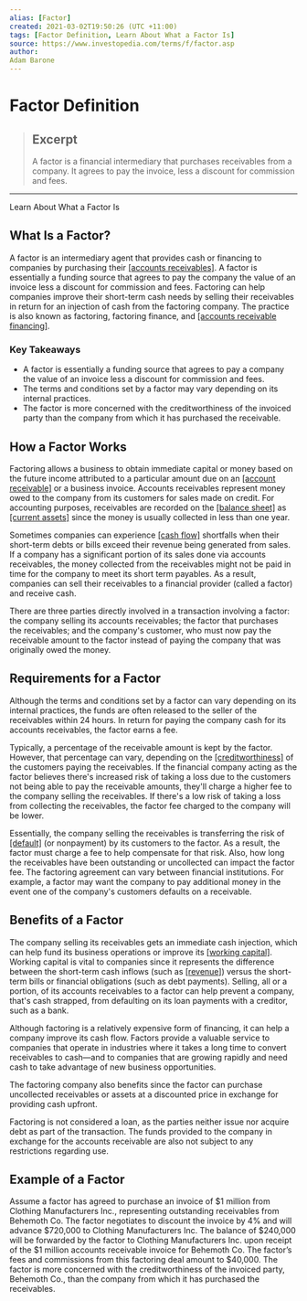 ```yaml
---
alias: [Factor]
created: 2021-03-02T19:50:26 (UTC +11:00)
tags: [Factor Definition, Learn About What a Factor Is]
source: https://www.investopedia.com/terms/f/factor.asp
author: 
Adam Barone
---
```


# Factor Definition

> ## Excerpt
> A factor is a financial intermediary that purchases receivables from a company. It agrees to pay the invoice, less a discount for commission and fees.

---

Learn About What a Factor Is
## What Is a Factor?

A factor is an intermediary agent that provides cash or financing to companies by purchasing their [[accounts receivables]](https://www.investopedia.com/terms/a/accountsreceivable.asp). A factor is essentially a funding source that agrees to pay the company the value of an invoice less a discount for commission and fees. Factoring can help companies improve their short-term cash needs by selling their receivables in return for an injection of cash from the factoring company. The practice is also known as factoring, factoring finance, and [[accounts receivable financing]](https://www.investopedia.com/terms/a/accountsreceivablefinancing.asp).

### Key Takeaways

-   A factor is essentially a funding source that agrees to pay a company the value of an invoice less a discount for commission and fees.
-   The terms and conditions set by a factor may vary depending on its internal practices.
-   The factor is more concerned with the creditworthiness of the invoiced party than the company from which it has purchased the receivable.

## How a Factor Works

Factoring allows a business to obtain immediate capital or money based on the future income attributed to a particular amount due on an [[account receivable]](https://www.investopedia.com/terms/a/accountsreceivable.asp) or a business invoice. Accounts receivables represent money owed to the company from its customers for sales made on credit. For accounting purposes, receivables are recorded on the [[balance sheet]](https://www.investopedia.com/terms/b/balancesheet.asp) as [[current assets]](https://www.investopedia.com/terms/c/currentassets.asp) since the money is usually collected in less than one year.

Sometimes companies can experience [[cash flow]](https://www.investopedia.com/terms/c/cashflow.asp) shortfalls when their short-term debts or bills exceed their revenue being generated from sales. If a company has a significant portion of its sales done via accounts receivables, the money collected from the receivables might not be paid in time for the company to meet its short term payables. As a result, companies can sell their receivables to a financial provider (called a factor) and receive cash.

There are three parties directly involved in a transaction involving a factor: the company selling its accounts receivables; the factor that purchases the receivables; and the company's customer, who must now pay the receivable amount to the factor instead of paying the company that was originally owed the money.

## Requirements for a Factor

Although the terms and conditions set by a factor can vary depending on its internal practices, the funds are often released to the seller of the receivables within 24 hours. In return for paying the company cash for its accounts receivables, the factor earns a fee.

Typically, a percentage of the receivable amount is kept by the factor. However, that percentage can vary, depending on the [[creditworthiness]](https://www.investopedia.com/terms/c/credit-worthiness.asp) of the customers paying the receivables. If the financial company acting as the factor believes there's increased risk of taking a loss due to the customers not being able to pay the receivable amounts, they'll charge a higher fee to the company selling the receivables. If there's a low risk of taking a loss from collecting the receivables, the factor fee charged to the company will be lower.

Essentially, the company selling the receivables is transferring the risk of [[default]](https://www.investopedia.com/terms/d/default2.asp) (or nonpayment) by its customers to the factor. As a result, the factor must charge a fee to help compensate for that risk. Also, how long the receivables have been outstanding or uncollected can impact the factor fee. The factoring agreement can vary between financial institutions. For example, a factor may want the company to pay additional money in the event one of the company's customers defaults on a receivable.

## Benefits of a Factor

The company selling its receivables gets an immediate cash injection, which can help fund its business operations or improve its [[working capital]](https://www.investopedia.com/terms/w/workingcapital.asp). Working capital is vital to companies since it represents the difference between the short-term cash inflows (such as [[revenue]](https://www.investopedia.com/terms/r/revenue.asp)) versus the short-term bills or financial obligations (such as debt payments). Selling, all or a portion, of its accounts receivables to a factor can help prevent a company, that's cash strapped, from defaulting on its loan payments with a creditor, such as a bank.

Although factoring is a relatively expensive form of financing, it can help a company improve its cash flow. Factors provide a valuable service to companies that operate in industries where it takes a long time to convert receivables to cash—and to companies that are growing rapidly and need cash to take advantage of new business opportunities.

The factoring company also benefits since the factor can purchase uncollected receivables or assets at a discounted price in exchange for providing cash upfront.

Factoring is not considered a loan, as the parties neither issue nor acquire debt as part of the transaction. The funds provided to the company in exchange for the accounts receivable are also not subject to any restrictions regarding use.

## Example of a Factor

Assume a factor has agreed to purchase an invoice of $1 million from Clothing Manufacturers Inc., representing outstanding receivables from Behemoth Co. The factor negotiates to discount the invoice by 4% and will advance $720,000 to Clothing Manufacturers Inc. The balance of $240,000 will be forwarded by the factor to Clothing Manufacturers Inc. upon receipt of the $1 million accounts receivable invoice for Behemoth Co. The factor’s fees and commissions from this factoring deal amount to $40,000. The factor is more concerned with the creditworthiness of the invoiced party, Behemoth Co., than the company from which it has purchased the receivables.

